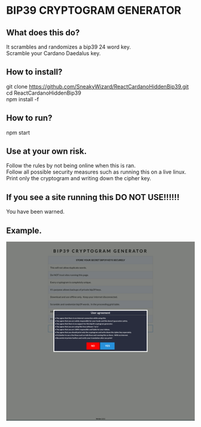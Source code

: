 # BIP39 CRYPTOGRAM GENERATOR

## What does this do?
It scrambles and randomizes a bip39 24 word key.  
Scramble your Cardano Daedalus key.  

## How to install?
git clone https://github.com/SneakyWizard/ReactCardanoHiddenBip39.git  
cd ReactCardanoHiddenBip39  
npm install -f 

## How to run?
npm start

## Use at your own risk.
Follow the rules by not being online when this is ran.  
Follow all possible security measures such as running this on a live linux.  
Print only the cryptogram and writing down the cipher key.  

## If you see a site running this DO NOT USE!!!!!!
You have been warned.

## Example.
![alt text](example.gif)

